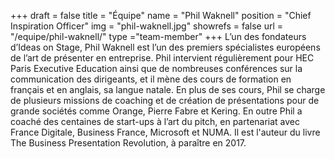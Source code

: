 +++
draft		= false
title		= "Équipe"
name		= "Phil Waknell"
position 	= "Chief Inspiration Officer"
img			= "phil-waknell.jpg"
showrefs	= false
url			= "/equipe/phil-waknell/"
type		="team-member"
+++
L’un des fondateurs d’Ideas on Stage, Phil Waknell est l’un des premiers spécialistes européens de l’art de présenter en entreprise. Phil intervient régulièrement pour HEC Paris Executive Education ainsi que de nombreuses conférences sur la communication des dirigeants, et il mène des cours de formation en français et en anglais, sa langue natale. En plus de ses cours, Phil se charge de plusieurs missions de coaching et de création de présentations pour de grande sociétés comme Orange, Pierre Fabre et Kering. En outre Phil a coaché des centaines de start-ups à l’art du pitch, en partenariat avec France Digitale, Business France, Microsoft et NUMA. Il est l'auteur du livre The Business Presentation Revolution, à paraître en 2017.